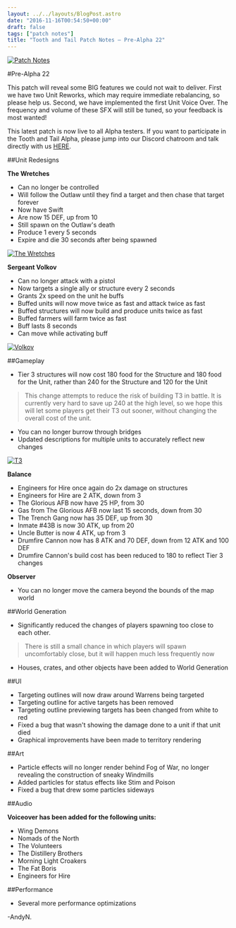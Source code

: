 ```yaml
---
layout: ../../layouts/BlogPost.astro
date: "2016-11-16T00:54:50+00:00"
draft: false
tags: ["patch notes"]
title: "Tooth and Tail Patch Notes – Pre-Alpha 22"
---
```


[![Patch Notes](http://i.imgur.com/s38tpsj.png "Patch Notes")](http://i.imgur.com/s38tpsj.png)

#Pre-Alpha 22

This patch will reveal some BIG features we could not wait to deliver. First we have two Unit Reworks, which may require immediate rebalancing, so please help us. Second, we have implemented the first Unit Voice Over. The frequency and volume of these SFX will still be tuned, so your feedback is most wanted!

This latest patch is now live to all Alpha testers. If you want to participate in the Tooth and Tail Alpha, please jump into our Discord chatroom and talk directly with us [HERE](http://www.discord.gg/Pocketwatch).

##Unit Redesigns

**The Wretches**

- Can no longer be controlled
- Will follow the Outlaw until they find a target and then chase that target forever
- Now have Swift
- Are now 15 DEF, up from 10
- Still spawn on the Outlaw's death
- Produce 1 every 5 seconds
- Expire and die 30 seconds after being spawned

[![The Wretches](https://media.giphy.com/media/3o7TKVcHpbKOqFgzle/source.gif "The Wretches")](https://media.giphy.com/media/3o7TKVcHpbKOqFgzle/source.gif)

**Sergeant Volkov**

- Can no longer attack with a pistol
- Now targets a single ally or structure every 2 seconds
- Grants 2x speed on the unit he buffs
- Buffed units will now move twice as fast and attack twice as fast
- Buffed structures will now build and produce units twice as fast
- Buffed farmers will farm twice as fast
- Buff lasts 8 seconds
- Can move while activating buff

[![Volkov](https://media.giphy.com/media/3o7TKUBZ1CTiGuVEPK/source.gif "Volkov")](https://media.giphy.com/media/3o7TKUBZ1CTiGuVEPK/source.gif)

##Gameplay

- Tier 3 structures will now cost 180 food for the Structure and 180 food for the Unit, rather than 240 for the Structure and 120 for the Unit

> This change attempts to reduce the risk of building T3 in battle. It is currently very hard to save up 240 at the high level, so we hope this will let some players get their T3 out sooner, without changing the overall cost of the unit.

- You can no longer burrow through bridges
- Updated descriptions for multiple units to accurately reflect new changes

[![T3](http://i.imgur.com/wT6WOUA.png "T3")](http://i.imgur.com/wT6WOUA.png)

**Balance**

- Engineers for Hire once again do 2x damage on structures
- Engineers for Hire are 2 ATK, down from 3
- The Glorious AFB now have 25 HP, from 30
- Gas from The Glorious AFB now last 15 seconds, down from 30
- The Trench Gang now has 35 DEF, up from 30
- Inmate #43B is now 30 ATK, up from 20
- Uncle Butter is now 4 ATK, up from 3
- Drumfire Cannon now has 8 ATK and 70 DEF, down from 12 ATK and 100 DEF
- Drumfire Cannon's build cost has been reduced to 180 to reflect Tier 3 changes

**Observer**

- You can no longer move the camera beyond the bounds of the map world

##World Generation

- Significantly reduced the changes of players spawning too close to each other.

> There is still a small chance in which players will spawn uncomfortably close, but it will happen much less frequently now

- Houses, crates, and other objects have been added to World Generation

##UI

- Targeting outlines will now draw around Warrens being targeted
- Targeting outline for active targets has been removed
- Targeting outline previewing targets has been changed from white to red
- Fixed a bug that wasn't showing the damage done to a unit if that unit died
- Graphical improvements have been made to territory rendering

##Art

- Particle effects will no longer render behind Fog of War, no longer revealing the construction of sneaky Windmills
- Added particles for status effects like Stim and Poison
- Fixed a bug that drew some particles sideways

##Audio

**Voiceover has been added for the following units:**

- Wing Demons
- Nomads of the North
- The Volunteers
- The Distillery Brothers
- Morning Light Croakers
- The Fat Boris
- Engineers for Hire

##Performance

- Several more performance optimizations

-AndyN.
